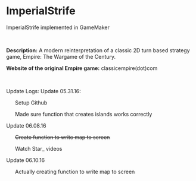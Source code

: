 # ImperialStrife
ImperialStrife implemented in GameMaker
<p>&nbsp</p>
<strong>Description:</strong> A modern reinterpretation of a classic 2D turn based strategy game, Empire: The Wargame of the Century.

<strong>Website of the original Empire game:</strong> classicempire(dot)com
<p>&nbsp</p>
Update Logs:
Update 05.31.16:
<ul>
Setup Github
</ul><ul>
Made sure function that creates islands works correctly
</ul>
Update 06.08.16
<ul>
<s>Create function to write map to screen</s>
</ul><ul>
Watch Star_ videos
</ul>
Update 06.10.16
<ul>
Actually creating function to write map to screen
</ul>
